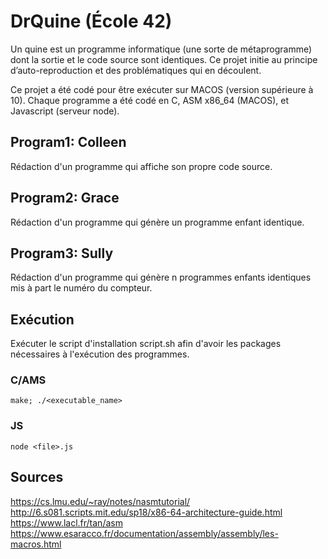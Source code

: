 # DrQuine (École 42)

Un quine est un programme informatique (une sorte de métaprogramme) dont la sortie
et le code source sont identiques. 
Ce projet initie au principe d’auto-reproduction et des problématiques qui en découlent.

Ce projet a été codé pour être exécuter sur MACOS (version supérieure à 10).
Chaque programme a été codé en C, ASM x86_64 (MACOS), et Javascript (serveur node).

## Program1: Colleen
Rédaction d'un programme qui affiche son propre code source.

## Program2: Grace
Rédaction d'un programme qui génère un programme enfant identique.

## Program3: Sully
Rédaction d'un programme qui génère n programmes enfants identiques mis à part le numéro du compteur.

## Exécution
Exécuter le script d'installation script.sh afin d'avoir les packages nécessaires à l'exécution des programmes.
### C/AMS
```make; ./<executable_name>```
### JS
```node <file>.js```


## Sources
https://cs.lmu.edu/~ray/notes/nasmtutorial/
http://6.s081.scripts.mit.edu/sp18/x86-64-architecture-guide.html
https://www.lacl.fr/tan/asm
https://www.esaracco.fr/documentation/assembly/assembly/les-macros.html
